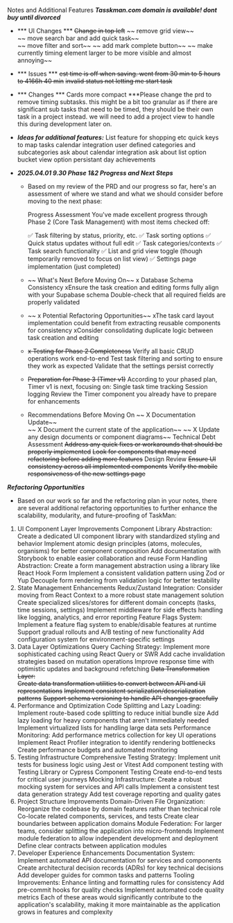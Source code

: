 Notes and Additional Features
***Tasskman.com domain is available! dont buy until divorced***


- *** UI Changes ***
 ~~Change in top left~~ 
    ~~ remove grid view~~   
    ~~ move search bar and add quick task~~     
    ~~ move filter and sort~~
    ~~ add mark complete button~~
    ~~ make currently timing element larger to be more visible and almost annoying~~
 

- *** Issues ***
 ~~est time is off when saving. went from 30 min to 5 hours to 4166h 40 min~~
 ~~invalid status not letting me start task~~

- *** Changes ***
 Cards more compact
 ***Please change the prd to remove timing subtasks.  this might be a bit too granular as if there are significant sub tasks that need to be timed, they should be their own task in a project instead.  we will need to add a project view to handle this during development later on.

- ***Ideas for additional features:***
 List feature for shopping etc
 quick keys to map tasks
 calendar integration
 user defined categories and subcategories
  ask about calendar integration
 ask about list option
 bucket view option
 persistant day achievements


- ***2025.04.01 9.30 Phase 1&2 Progress and Next Steps***

    - Based on my review of the PRD and our progress so far, here's an assessment of where we stand and what we should consider before moving to the next phase:

        Progress Assessment
        You've made excellent progress through Phase 2 (Core Task Management) with most items checked off:

        ✅ Task filtering by status, priority, etc.
        ✅ Task sorting options
        ✅ Quick status updates without full edit
        ✅ Task categories/contexts
        ✅ Task search functionality
        ✅ List and grid view toggle (though temporarily removed to focus on list view)
    ✅ Settings page implementation (just completed)

    - ~~ What's Next Before Moving On~~
        x Database Schema Consistency
        xEnsure the task creation and editing forms fully align with your Supabase schema
    Double-check that all required fields are properly validated

    - ~~ x Potential Refactoring Opportunities~~
        xThe task card layout implementation could benefit from extracting reusable components for consistency
        xConsider consolidating duplicate logic between task creation and editing

    - ~~x Testing for Phase 2 Completeness~~
    Verify all basic CRUD operations work end-to-end
    Test task filtering and sorting to ensure they work as expected
    Validate that the settings persist correctly

    - ~~Preparation for Phase 3 (Timer v1)~~
    According to your phased plan, Timer v1 is next, focusing on:
    Single task time tracking
    Session logging
    Review the Timer component you already have to prepare for enhancements

    - Recommendations Before Moving On
    ~~  X Documentation Update~~    
    ~~    X Document the current state of the application~~
    ~~    X Update any design documents or component diagrams~~
Technical Debt Assessment
     ~~Address any quick fixes or workarounds that should be properly implemented~~
     ~~Look for components that may need refactoring before adding more features~~
Design Review
     ~~Ensure UI consistency across all implemented components~~
    ~~Verify the mobile responsiveness of the new settings page~~

***Refactoring Opportunities***
- Based on our work so far and the refactoring plan in your notes, there are several additional refactoring opportunities to further enhance the scalability, modularity, and future-proofing of TaskMan:

1. UI Component Layer Improvements
Component Library Abstraction:
Create a dedicated UI component library with standardized styling and behavior
Implement atomic design principles (atoms, molecules, organisms) for better component composition
Add documentation with Storybook to enable easier collaboration and reuse
Form Handling Abstraction:
Create a form management abstraction using a library like React Hook Form
Implement a consistent validation pattern using Zod or Yup
Decouple form rendering from validation logic for better testability
2. State Management Enhancements
Redux/Zustand Integration:
Consider moving from React Context to a more robust state management solution
Create specialized slices/stores for different domain concepts (tasks, time sessions, settings)
Implement middleware for side effects handling like logging, analytics, and error reporting
Feature Flags System:
Implement a feature flag system to enable/disable features at runtime
Support gradual rollouts and A/B testing of new functionality
Add configuration system for environment-specific settings
3. Data Layer Optimizations
Query Caching Strategy:
Implement more sophisticated caching using React Query or SWR
Add cache invalidation strategies based on mutation operations
Improve response time with optimistic updates and background refetching
~~Data Transformation Layer:~~  
~~Create data transformation utilities to convert between API and UI representations~~
~~Implement consistent serialization/deserialization patterns~~
~~Support schema versioning to handle API changes gracefully~~
4. Performance and Optimization
Code Splitting and Lazy Loading:
Implement route-based code splitting to reduce initial bundle size
Add lazy loading for heavy components that aren't immediately needed
Implement virtualized lists for handling large data sets
Performance Monitoring:
Add performance metrics collection for key UI operations
Implement React Profiler integration to identify rendering bottlenecks
Create performance budgets and automated monitoring
5. Testing Infrastructure
Comprehensive Testing Strategy:
Implement unit tests for business logic using Jest or Vitest
Add component testing with Testing Library or Cypress Component Testing
Create end-to-end tests for critical user journeys
Mocking Infrastructure:
Create a robust mocking system for services and API calls
Implement a consistent test data generation strategy
Add test coverage reporting and quality gates
6. Project Structure Improvements
Domain-Driven File Organization:
Reorganize the codebase by domain features rather than technical role
Co-locate related components, services, and tests
Create clear boundaries between application domains
Module Federation:
For larger teams, consider splitting the application into micro-frontends
Implement module federation to allow independent development and deployment
Define clear contracts between application modules
7. Developer Experience Enhancements
Documentation System:
Implement automated API documentation for services and components
Create architectural decision records (ADRs) for key technical decisions
Add developer guides for common tasks and patterns
Tooling Improvements:
Enhance linting and formatting rules for consistency
Add pre-commit hooks for quality checks
Implement automated code quality metrics
Each of these areas would significantly contribute to the application's scalability, making it more maintainable as the application grows in features and complexity